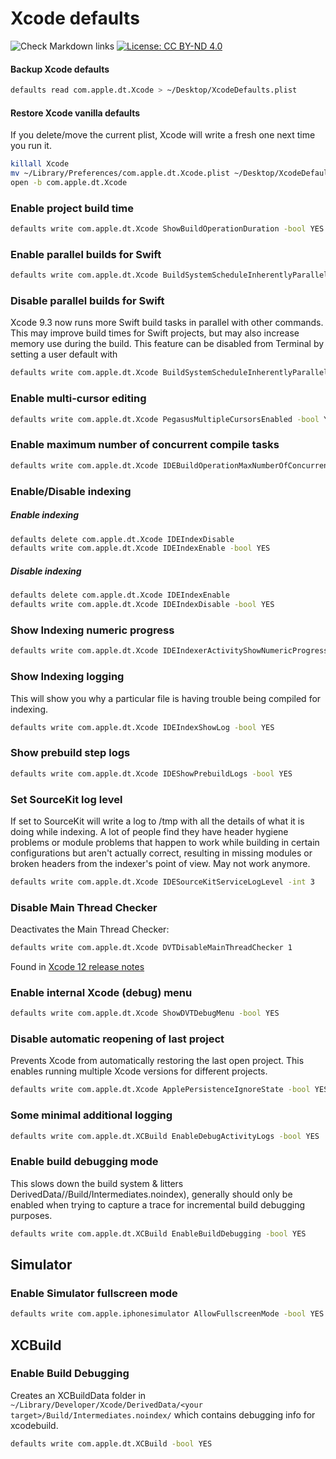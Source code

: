 # Xcode defaults

![Check Markdown links](https://github.com/ctreffs/xcode-defaults/workflows/Check%20Markdown%20links/badge.svg) [![License: CC BY-ND 4.0](https://img.shields.io/badge/License-CC%20BY--ND%204.0-green.svg)](https://creativecommons.org/licenses/by-nd/4.0/)

#### Backup Xcode defaults

```sh
defaults read com.apple.dt.Xcode > ~/Desktop/XcodeDefaults.plist
```

#### Restore Xcode vanilla defaults 

If you delete/move the current plist, Xcode will write a fresh one next time you run it.

```sh
killall Xcode
mv ~/Library/Preferences/com.apple.dt.Xcode.plist ~/Desktop/XcodeDefaults.plist
open -b com.apple.dt.Xcode
```

### Enable project build time

```sh
defaults write com.apple.dt.Xcode ShowBuildOperationDuration -bool YES
```


### Enable parallel builds for Swift

```sh
defaults write com.apple.dt.Xcode BuildSystemScheduleInherentlyParallelCommandsExclusively -bool YES
```

### Disable parallel builds for Swift 

Xcode 9.3 now runs more Swift build tasks in parallel with other commands. This may improve build times for Swift projects, but may also increase memory use during the build. This feature can be disabled from Terminal by setting a user default with 

```sh
defaults write com.apple.dt.Xcode BuildSystemScheduleInherentlyParallelCommandsSerially -bool YES
```

### Enable multi-cursor editing

```sh
defaults write com.apple.dt.Xcode PegasusMultipleCursorsEnabled -bool YES
```

### Enable maximum number of concurrent compile tasks

```sh
defaults write com.apple.dt.Xcode IDEBuildOperationMaxNumberOfConcurrentCompileTasks `sysctl -n hw.ncpu`
```

### Enable/Disable indexing

##### Enable indexing

```sh
defaults delete com.apple.dt.Xcode IDEIndexDisable
defaults write com.apple.dt.Xcode IDEIndexEnable -bool YES
```

##### Disable indexing

```sh
defaults delete com.apple.dt.Xcode IDEIndexEnable
defaults write com.apple.dt.Xcode IDEIndexDisable -bool YES
```

### Show Indexing numeric progress

```sh
defaults write com.apple.dt.Xcode IDEIndexerActivityShowNumericProgress -bool YES
```

### Show Indexing logging

This will show you why a particular file is having trouble being compiled for indexing.

```sh
defaults write com.apple.dt.Xcode IDEIndexShowLog -bool YES
```

### Show prebuild step logs

```sh
defaults write com.apple.dt.Xcode IDEShowPrebuildLogs -bool YES
```

### Set SourceKit log level

If set to SourceKit will write a log to /tmp with all the details of what it is doing while indexing. 
A lot of people find they have header hygiene problems or module problems that happen to work while building in certain configurations but aren't actually correct, resulting in missing modules or broken headers from the indexer's point of view.
May not work anymore.

```sh
defaults write com.apple.dt.Xcode IDESourceKitServiceLogLevel -int 3 
```

### Disable Main Thread Checker

Deactivates the Main Thread Checker:

```sh
defaults write com.apple.dt.Xcode DVTDisableMainThreadChecker 1
```
Found in [Xcode 12 release notes](https://developer.apple.com/documentation/xcode-release-notes/xcode-12-beta-release-notes)

### Enable internal Xcode (debug) menu

```sh
defaults write com.apple.dt.Xcode ShowDVTDebugMenu -bool YES
```

### Disable automatic reopening of last project

Prevents Xcode from automatically restoring the last open project. 
This enables running multiple Xcode versions for different projects.

```sh
defaults write com.apple.dt.Xcode ApplePersistenceIgnoreState -bool YES
```

### Some minimal additional logging 

```sh
defaults write com.apple.dt.XCBuild EnableDebugActivityLogs -bool YES
```

### Enable build debugging mode

This slows down the build system & litters DerivedData/<project>/Build/Intermediates.noindex), generally should only be enabled when trying to capture a trace for incremental build debugging purposes.
  
```sh
defaults write com.apple.dt.XCBuild EnableBuildDebugging -bool YES
```

## Simulator

### Enable Simulator fullscreen mode

```sh
defaults write com.apple.iphonesimulator AllowFullscreenMode -bool YES
```

## XCBuild

### Enable Build Debugging 

Creates an XCBuildData folder in `~/Library/Developer/Xcode/DerivedData/<your target>/Build/Intermediates.noindex/` which contains debugging info for xcodebuild.

```sh
defaults write com.apple.dt.XCBuild -bool YES
```
